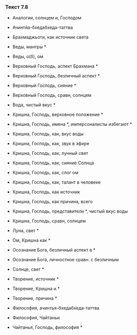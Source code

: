 ### Текст 7.8

- Аналогии, солнцем и, Господом

- Ачинтйа-бхедабхеда-таттва

- Брахмаджьоти, как источник света

- Веды, мантры *

- Веды, о(б), ом

- Верховный Господь, аспект Брахмана *

- Верховный Господь, безличный аспект *

- Верховный Господь, сияние *

- Верховный Господь, сравн, солнцем

- Вода, чистый вкус *

- Кришна, Господь, верховное положение *

- Кришна, Господь, имена *, имперсоналисты избегают *

- Кришна, Господь, как, вкус воды

- Кришна, Господь, как, звук в эфире

- Кришна, Господь, как, лунный свет

- Кришна, Господь, как, сияние Солнца

- Кришна, Господь, как, слог ом

- Кришна, Господь, как, талант в человеке

- Кришна, Господь, как источник

- Кришна, Господь, как причина, всего

- Кришна, Господь, представители *, чистый вкус воды

- Кришна, Господь, сравн, солнцем

- Луна, свет *

- Ом, Кришна как *

- Осознание Бога, безличный аспект в *

- Осознание Бога, личностное сравн. с безличным

- Солнце, свет *

- Творение, источник *

- Творение, Кришна и *

- Творение, причина *

- Философия, ачинтья-бхедабхеда-таттва

- Философия, Чайтаньи

- Чайтанья, Господь, философия *
	
